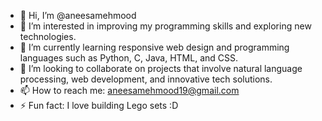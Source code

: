 - 👋 Hi, I’m @aneesamehmood
- 👀 I’m interested in improving my programming skills and exploring new technologies.
- 🌱 I’m currently learning responsive web design and programming languages such as Python, C, Java, HTML, and CSS.
- 💞️ I’m looking to collaborate on projects that involve natural language processing, web development, and innovative tech solutions.
- 📫 How to reach me: aneesamehmood19@gmail.com
- ⚡ Fun fact: I love building Lego sets :D

<!---
aneesamehmood/aneesamehmood is a ✨ special ✨ repository because its `README.md` (this file) appears on your GitHub profile.
You can click the Preview link to take a look at your changes.
--->
